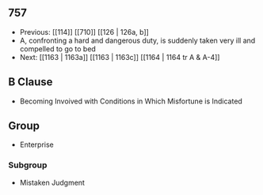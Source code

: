 ## 757
- Previous: [[114]] [[710]] [[126 | 126a, b]] 
- A, confronting a hard and dangerous duty, is suddenly taken very ill and compelled to go to bed
- Next: [[1163 | 1163a]] [[1163 | 1163c]] [[1164 | 1164 tr A &amp; A-4]] 

## B Clause
- Becoming Invoived with Conditions in Which Misfortune is Indicated

## Group
- Enterprise

### Subgroup
- Mistaken Judgment

